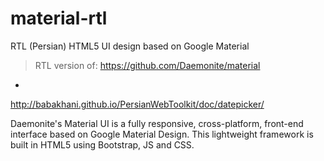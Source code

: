 # material-rtl
RTL (Persian) HTML5 UI design based on Google Material

> RTL version of: https://github.com/Daemonite/material
  +
  http://babakhani.github.io/PersianWebToolkit/doc/datepicker/

Daemonite's Material UI is a fully responsive, cross-platform, front-end interface based on Google Material Design. This lightweight framework is built in HTML5 using Bootstrap, JS and CSS.
